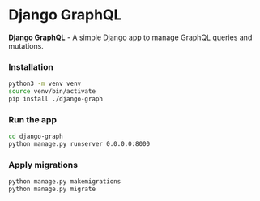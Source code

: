 # Django GraphQL 
**Django GraphQL** - A simple Django app to manage GraphQL queries and mutations.


### Installation
```bash
python3 -m venv venv
source venv/bin/activate
pip install ./django-graph
```
### Run the app

```bash
cd django-graph
python manage.py runserver 0.0.0.0:8000
```

### Apply migrations
```bash
python manage.py makemigrations
python manage.py migrate
```